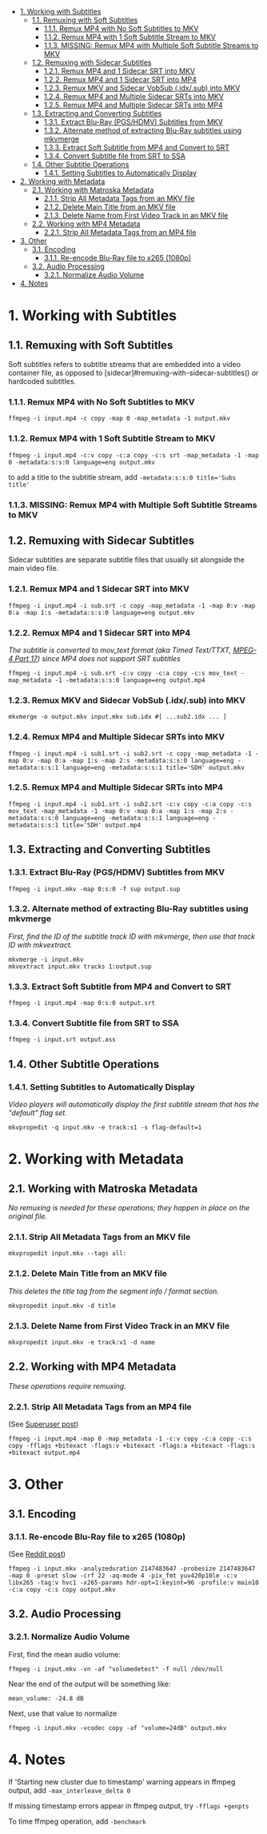 - [1. Working with Subtitles](#1-working-with-subtitles)
  - [1.1. Remuxing with Soft Subtitles](#11-remuxing-with-soft-subtitles)
    - [1.1.1. Remux MP4 with No Soft Subtitles to MKV](#111-remux-mp4-with-no-soft-subtitles-to-mkv)
    - [1.1.2. Remux MP4 with 1 Soft Subtitle Stream to MKV](#112-remux-mp4-with-1-soft-subtitle-stream-to-mkv)
    - [1.1.3. MISSING: Remux MP4 with Multiple Soft Subtitle Streams to MKV](#113-missing-remux-mp4-with-multiple-soft-subtitle-streams-to-mkv)
  - [1.2. Remuxing with Sidecar Subtitles](#12-remuxing-with-sidecar-subtitles)
    - [1.2.1. Remux MP4 and 1 Sidecar SRT into MKV](#121-remux-mp4-and-1-sidecar-srt-into-mkv)
    - [1.2.2. Remux MP4 and 1 Sidecar SRT into MP4](#122-remux-mp4-and-1-sidecar-srt-into-mp4)
    - [1.2.3. Remux MKV and Sidecar VobSub (.idx/.sub) into MKV](#123-remux-mkv-and-sidecar-vobsub-idxsub-into-mkv)
    - [1.2.4. Remux MP4 and Multiple Sidecar SRTs into MKV](#124-remux-mp4-and-multiple-sidecar-srts-into-mkv)
    - [1.2.5. Remux MP4 and Multiple Sidecar SRTs into MP4](#125-remux-mp4-and-multiple-sidecar-srts-into-mp4)
  - [1.3. Extracting and Converting Subtitles](#13-extracting-and-converting-subtitles)
    - [1.3.1. Extract Blu-Ray (PGS/HDMV) Subtitles from MKV](#131-extract-blu-ray-pgshdmv-subtitles-from-mkv)
    - [1.3.2. Alternate method of extracting Blu-Ray subtitles using mkvmerge](#132-alternate-method-of-extracting-blu-ray-subtitles-using-mkvmerge)
    - [1.3.3. Extract Soft Subtitle from MP4 and Convert to SRT](#133-extract-soft-subtitle-from-mp4-and-convert-to-srt)
    - [1.3.4. Convert Subtitle file from SRT to SSA](#134-convert-subtitle-file-from-srt-to-ssa)
  - [1.4. Other Subtitle Operations](#14-other-subtitle-operations)
    - [1.4.1. Setting Subtitles to Automatically Display](#141-setting-subtitles-to-automatically-display)
- [2. Working with Metadata](#2-working-with-metadata)
  - [2.1. Working with Matroska Metadata](#21-working-with-matroska-metadata)
    - [2.1.1. Strip All Metadata Tags from an MKV file](#211-strip-all-metadata-tags-from-an-mkv-file)
    - [2.1.2. Delete Main Title from an MKV file](#212-delete-main-title-from-an-mkv-file)
    - [2.1.3. Delete Name from First Video Track in an MKV file](#213-delete-name-from-first-video-track-in-an-mkv-file)
  - [2.2. Working with MP4 Metadata](#22-working-with-mp4-metadata)
    - [2.2.1. Strip All Metadata Tags from an MP4 file](#221-strip-all-metadata-tags-from-an-mp4-file)
- [3. Other](#3-other)
  - [3.1. Encoding](#31-encoding)
    - [3.1.1. Re-encode Blu-Ray file to x265 (1080p)](#311-re-encode-blu-ray-file-to-x265-1080p)
  - [3.2. Audio Processing](#32-audio-processing)
    - [3.2.1. Normalize Audio Volume](#321-normalize-audio-volume)
- [4. Notes](#4-notes)

# 1. Working with Subtitles

## 1.1. Remuxing with Soft Subtitles
Soft subtitles refers to subtitle streams that are embedded into a video container file, as opposed to [sidecar]#remuxing-with-sidecar-subtitles() or hardcoded subtitles.

### 1.1.1. Remux MP4 with No Soft Subtitles to MKV
```
ffmpeg -i input.mp4 -c copy -map 0 -map_metadata -1 output.mkv
```

### 1.1.2. Remux MP4 with 1 Soft Subtitle Stream to MKV
```
ffmpeg -i input.mp4 -c:v copy -c:a copy -c:s srt -map_metadata -1 -map 0 -metadata:s:s:0 language=eng output.mkv
```
to add a title to the subtitle stream, add `-metadata:s:s:0 title='Subs title'`

### 1.1.3. MISSING: Remux MP4 with Multiple Soft Subtitle Streams to MKV

## 1.2. Remuxing with Sidecar Subtitles
Sidecar subtitles are separate subtitle files that usually sit alongside the main video file.

### 1.2.1. Remux MP4 and 1 Sidecar SRT into MKV
```
ffmpeg -i input.mp4 -i sub.srt -c copy -map_metadata -1 -map 0:v -map 0:a -map 1:s -metadata:s:s:0 language=eng output.mkv
```

### 1.2.2. Remux MP4 and 1 Sidecar SRT into MP4
*The subtitle is converted to mov_text format (aka Timed Text/TTXT, [MPEG-4 Part 17](http://en.wikipedia.org/wiki/MPEG-4_Part_17)) since MP4 does not support SRT subtitles*
```
ffmpeg -i input.mp4 -i sub.srt -c:v copy -c:a copy -c:s mov_text -map_metadata -1 -metadata:s:s:0 language=eng output.mp4
```

### 1.2.3. Remux MKV and Sidecar VobSub (.idx/.sub) into MKV
```
mkvmerge -o output.mkv input.mkv sub.idx #[ ...sub2.idx ... ]
```

### 1.2.4. Remux MP4 and Multiple Sidecar SRTs into MKV
```
ffmpeg -i input.mp4 -i sub1.srt -i sub2.srt -c copy -map_metadata -1 -map 0:v -map 0:a -map 1:s -map 2:s -metadata:s:s:0 language=eng -metadata:s:s:1 language=eng -metadata:s:s:1 title='SDH' output.mkv
```

### 1.2.5. Remux MP4 and Multiple Sidecar SRTs into MP4
```
ffmpeg -i input.mp4 -i sub1.srt -i sub2.srt -c:v copy -c:a copy -c:s mov_text -map_metadata -1 -map 0:v -map 0:a -map 1:s -map 2:s -metadata:s:s:0 language=eng -metadata:s:s:1 language=eng -metadata:s:s:1 title='SDH' output.mp4
```

## 1.3. Extracting and Converting Subtitles

### 1.3.1. Extract Blu-Ray (PGS/HDMV) Subtitles from MKV
```
ffmpeg -i input.mkv -map 0:s:0 -f sup output.sup
```

### 1.3.2. Alternate method of extracting Blu-Ray subtitles using mkvmerge
*First, find the ID of the subtitle track ID with mkvmerge, then use that track ID with mkvextract.*
```
mkvmerge -i input.mkv
mkvextract input.mkv tracks 1:output.sup
```

### 1.3.3. Extract Soft Subtitle from MP4 and Convert to SRT
```
ffmpeg -i input.mp4 -map 0:s:0 output.srt
```

### 1.3.4. Convert Subtitle file from SRT to SSA
```
ffmpeg -i input.srt output.ass
```

## 1.4. Other Subtitle Operations

### 1.4.1. Setting Subtitles to Automatically Display
*Video players will automatically display the first subtitle stream that has the "default" flag set.*
```
mkvpropedit -q input.mkv -e track:s1 -s flag-default=1
```

# 2. Working with Metadata

## 2.1. Working with Matroska Metadata
*No remuxing is needed for these operations; they happen in place on the original file.*

### 2.1.1. Strip All Metadata Tags from an MKV file
```
mkvpropedit input.mkv --tags all:
```

### 2.1.2. Delete Main Title from an MKV file
*This deletes the title tag from the segment info / format section.*
```
mkvpropedit input.mkv -d title
```

### 2.1.3. Delete Name from First Video Track in an MKV file
```
mkvpropedit input.mkv -e track:v1 -d name
```

## 2.2. Working with MP4 Metadata
*These operations require remuxing.*

### 2.2.1. Strip All Metadata Tags from an MP4 file
(See [Superuser post](https://superuser.com/questions/441361/strip-metadata-from-all-formats-with-ffmpeg/428039#428039))
```
ffmpeg -i input.mp4 -map 0 -map_metadata -1 -c:v copy -c:a copy -c:s copy -fflags +bitexact -flags:v +bitexact -flags:a +bitexact -flags:s +bitexact output.mp4
```

# 3. Other

## 3.1. Encoding

### 3.1.1. Re-encode Blu-Ray file to x265 (1080p)
(See [Reddit post](https://www.reddit.com/r/ffmpeg/comments/mij9mr/which_settings_for_converting_fullhd_blu_rays_to/?rdt=47933))
```
ffmpeg -i input.mkv -analyzeduration 2147483647 -probesize 2147483647 -map 0 -preset slow -crf 22 -aq-mode 4 -pix_fmt yuv420p10le -c:v libx265 -tag:v hvc1 -x265-params hdr-opt=1:keyint=96 -profile:v main10 -c:a copy -c:s copy output.mkv
```

## 3.2. Audio Processing

### 3.2.1. Normalize Audio Volume
First, find the mean audio volume:
```
ffmpeg -i input.mkv -vn -af "volumedetect" -f null /dev/null
```

Near the end of the output will be something like:

`mean_volume: -24.8 dB`

Next, use that value to normalize
```
ffmpeg -i input.mkv -vcodec copy -af "volume=24dB" output.mkv
```

# 4. Notes

If 'Starting new cluster due to timestamp' warning appears in ffmpeg output, add `-max_interleave_delta 0`

If missing timestamp errors appear in ffmpeg output, try `-fflags +genpts`

To time ffmpeg operation, add `-benchmark`
